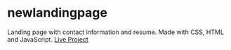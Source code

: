 # newlandingpage

Landing page with contact information and resume.
Made with CSS, HTML and JavaScript.
[Live Project](https://suhprog.netlify.com)
